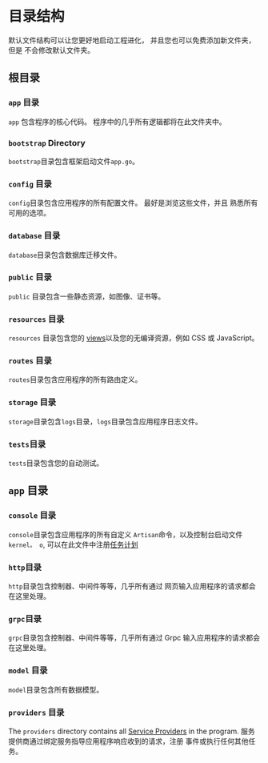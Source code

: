 # 目录结构

默认文件结构可以让您更好地启动工程进化， 并且您也可以免费添加新文件夹，但是
不会修改默认文件夹。

## 根目录

### `app` 目录

`app` 包含程序的核心代码。 程序中的几乎所有逻辑都将在此文件夹中。

### `bootstrap` Directory

`bootstrap`目录包含框架启动文件`app.go`。

### `config` 目录

`config`目录包含应用程序的所有配置文件。 最好是浏览这些文件，并且
熟悉所有可用的选项。

### `database` 目录

`database`目录包含数据库迁移文件。

### `public` 目录

`public` 目录包含一些静态资源，如图像、证书等。

### `resources` 目录

`resources` 目录包含您的 [views](../basic/views)以及您的无编译资源，例如
CSS 或 JavaScript。

### `routes` 目录

`routes`目录包含应用程序的所有路由定义。

### `storage` 目录

`storage`目录包含`logs`目录，`logs`目录包含应用程序日志文件。

### `tests`目录

`tests`目录包含您的自动测试。

## `app` 目录

### `console` 目录

`console`目录包含应用程序的所有自定义 `Artisan`命令，以及控制台启动文件
`kernel。 o`, 可以在此文件中注册[任务计划](../advanced/schedule)

### `http`目录

`http`目录包含控制器、中间件等等，几乎所有通过
网页输入应用程序的请求都会在这里处理。

### `grpc`目录

`grpc`目录包含控制器、中间件等等，几乎所有通过
Grpc 输入应用程序的请求都会在这里处理。

### `model` 目录

`model`目录包含所有数据模型。

### `providers` 目录

The `providers` directory contains all [Service Providers](../foundation/providers) in the
program. 服务提供商通过绑定服务指导应用程序响应收到的请求，注册
事件或执行任何其他任务。
